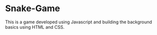 # Snake-Game
This is a game developed using Javascript and building the background basics using HTML and CSS.
